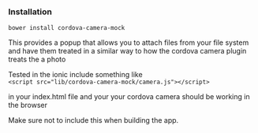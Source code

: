 ### Installation
`bower install cordova-camera-mock`

This provides a popup that allows you to attach files from your
file system and have them treated in a similar way to how the cordova
camera plugin treats the a photo

Tested in the ionic
include something like  
 `<script src="lib/cordova-camera-mock/camera.js"></script>`
 
in your index.html file and your your cordova camera should be working in the
browser

Make sure not to include this when building the app.
